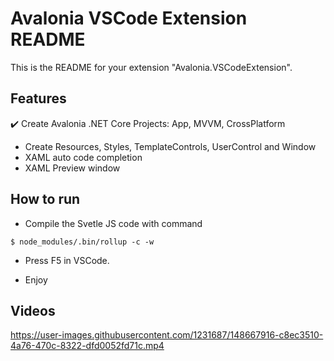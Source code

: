 # Avalonia VSCode Extension README

This is the README for your extension "Avalonia.VSCodeExtension". 

## Features

:heavy_check_mark: Create Avalonia .NET Core Projects: App, MVVM, CrossPlatform
* Create Resources, Styles, TemplateControls, UserControl and Window
* XAML auto code completion 
* XAML Preview window

## How to run

* Compile the Svetle JS code with command
```
$ node_modules/.bin/rollup -c -w
```

* Press F5 in VSCode.

* Enjoy

## Videos

https://user-images.githubusercontent.com/1231687/148667916-c8ec3510-4a76-470c-8322-dfd0052fd71c.mp4

